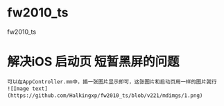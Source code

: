 # fw2010_ts
fw2010_ts


# 解决iOS 启动页 短暂黑屏的问题
    可以在AppController.mm中，插一张图片显示即可，这张图片和启动页用一样的图片就行
    ![Image text](https://github.com/Halkingxp/fw2010_ts/blob/v221/mdimgs/1.png)